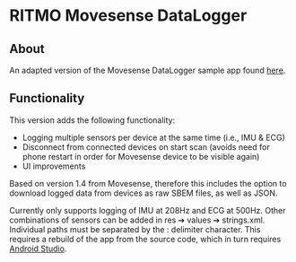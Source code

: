 # RITMO Movesense DataLogger

## About

An adapted version of the Movesense DataLogger sample app found [here](https://bitbucket.org/movesense/movesense-mobile-lib/src/master/).

## Functionality

This version adds the following functionality:
- Logging multiple sensors per device at the same time (i.e., IMU & ECG)
- Disconnect from connected devices on start scan (avoids need for phone restart in order for Movesense device to be visible again)
- UI improvements

Based on version 1.4 from Movesense, therefore this includes the option to download logged data from devices as raw SBEM files, as well as JSON.

Currently only supports logging of IMU at 208Hz and ECG at 500Hz. Other combinations of sensors can be added in res ➔ values ➔ strings.xml. Individual paths must be separated by the : delimiter character. This requires a rebuild of the app from the source code, which in turn requires [Android Studio](https://developer.android.com/studio).
